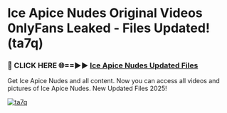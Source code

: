 # Ice Apice Nudes Original Videos 0nlyFans Leaked - Files Updated! (ta7q)

<h3>🔴 CLICK HERE 🌐==►► <a href="https://tinyurl.com/4mcuefdz" rel="nofollow">Ice Apice Nudes Updated Files</a></h3>

Get Ice Apice Nudes and all content. Now you can access all videos and pictures of Ice Apice Nudes. New Updated Files 2025!

[![ta7q](https://i.imgur.com/StAQSOY.gif)](https://tinyurl.com/4mcuefdz)
